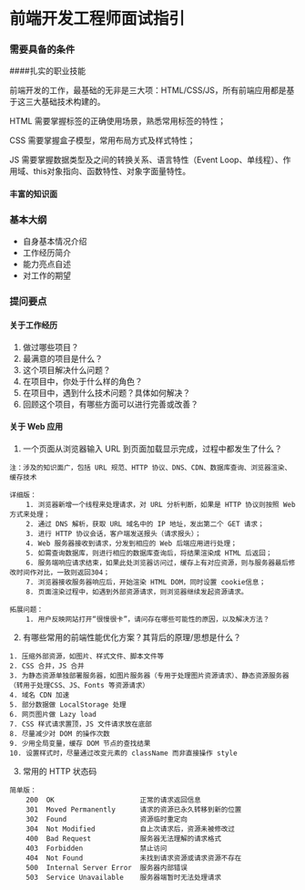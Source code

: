 # 前端开发工程师面试指引

### 需要具备的条件

####扎实的职业技能

前端开发的工作，最基础的无非是三大项：HTML/CSS/JS，所有前端应用都是基于这三大基础技术构建的。

HTML 需要掌握标签的正确使用场景，熟悉常用标签的特性；

CSS 需要掌握盒子模型，常用布局方式及样式特性；

JS 需要掌握数据类型及之间的转换关系、语言特性（Event Loop、单线程）、作用域、this对象指向、函数特性、对象字面量特性。

#### 丰富的知识面

### 基本大纲
- 自身基本情况介绍
- 工作经历简介
- 能力亮点自述
- 对工作的期望

### 提问要点
#### 关于工作经历
1. 做过哪些项目？
2. 最满意的项目是什么？
3. 这个项目解决什么问题？
4. 在项目中，你处于什么样的角色？
5. 在项目中，遇到什么技术问题？具体如何解决？
6. 回顾这个项目，有哪些方面可以进行完善或改善？

#### 关于 Web 应用
1. 一个页面从浏览器输入 URL 到页面加载显示完成，过程中都发生了什么？
```
注：涉及的知识面广，包括 URL 规范、HTTP 协议、DNS、CDN、数据库查询、浏览器渲染、缓存技术

详细版：
    1. 浏览器新增一个线程来处理请求，对 URL 分析判断，如果是 HTTP 协议则按照 Web 方式来处理；
    2. 通过 DNS 解析，获取 URL 域名中的 IP 地址，发出第二个 GET 请求；
    3. 进行 HTTP 协议会话，客户端发送报头（请求报头）；
    4. Web 服务器接收到请求，分发到相应的 Web 后端应用进行处理；
    5. 如需查询数据库，则进行相应的数据库查询后，将结果渲染成 HTML 后返回；
    6. 服务端响应请求结束，如果此处浏览器访问过，缓存上有对应资源，则与服务器最后修改时间作对比，一致则返回304；
    7. 浏览器接收服务器响应后，开始渲染 HTML DOM，同时设置 cookie信息；
    8. 页面渲染过程中，如遇到外部资源请求，则浏览器继续发起资源请求。

拓展问题：
    1. 用户反映网站打开“很慢很卡”，请问存在哪些可能性的原因，以及解决方法？
```

2. 有哪些常用的前端性能优化方案？其背后的原理/思想是什么？
```
1. 压缩外部资源，如图片、样式文件、脚本文件等
2. CSS 合并，JS 合并
3. 为静态资源单独部署服务器，如图片服务器（专用于处理图片资源请求）、静态资源服务器（转用于处理CSS、JS、Fonts 等资源请求）
4. 域名 CDN 加速
5. 部分数据做 LocalStorage 处理
6. 网页图片做 Lazy load
7. CSS 样式请求置顶，JS 文件请求放在底部
8. 尽量减少对 DOM 的操作次数
9. 少用全局变量，缓存 DOM 节点的查找结果
10. 设置样式时，尽量通过改变元素的 className 而非直接操作 style
```

3. 常用的 HTTP 状态码
```
简单版：
    200  OK                     正常的请求返回信息
    301  Moved Permanently      请求的资源已永久转移到新的位置
    302  Found                  资源临时重定向
    304  Not Modified           自上次请求后，资源未被修改过
    400  Bad Request            服务器无法理解的请求格式
    403  Forbidden              禁止访问
    404  Not Found              未找到请求资源或请求资源不存在
    500  Internal Server Error  服务器内部错误
    503  Service Unavailable    服务器端暂时无法处理请求
```